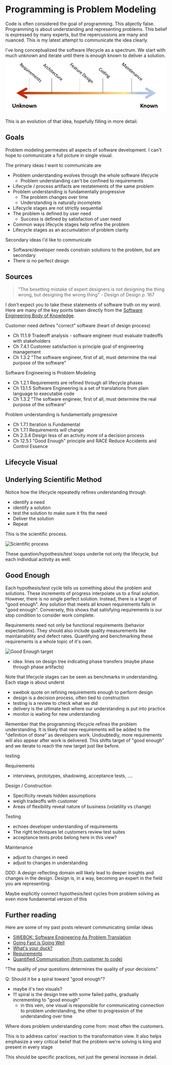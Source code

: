 # Programming is Problem Modeling

Code is often considered the goal of programming. This abjectly false. Programming is about understanding and representing problems. This belief is expressed by many experts, but the repercussions are many and nuanced. This is my latest attempt to communicate the idea clearly.


I've long conceptualized the software lifecycle as a spectrum. We start with much unknown and iterate until there is enough known to deliver a solution.
![unknown to known spectrum](../post-media/Going-Fast/spectrum.png)

This is an evolution of that idea, hopefully filling in more detail.

## Goals

Problem modeling permeates all aspects of software development. I can't hope to communicate a full picture in single visual.

The primary ideas I want to communicate are
- Problem understanding evolves through the whole software lifecycle
  - Problem understanding can't be confined to requirements 
- Lifecycle / process artifacts are restatements of the same problem
- Problem understanding is fundamentally progressive
  - The problem changes over time
  - Understanding is naturally incomplete
- Lifecycle stages are not strictly sequential
- The problem is defined by user need
  - Success is defined by satisfaction of user need
- Common ways lifecycle stages help refine the problem
- Lifecycle stages as an accumulation of problem clarity


Secondary ideas I'd like to communicate 

- Software/developer needs constrain solutions to the problem, but are secondary
  <!-- - Examples: 
    - Developer time impacts schedule, but not individual functional expectations
    - Qual
    - maintainability impacts velocity and developer happiness -->
- There is no perfect design


## Sources

> "The besetting mistake of expert designers is not designing the thing wrong, but designing the wrong thing" - Design of Design p. 167

I don't expect you to take these statements of software truth on my word. Here are many of the key points taken directly from the [Software Engineering Body of Knowledge](../_posts/2021-07-30-SWEBOK-review.md).

Customer need defines "correct" software (heart of design process)
- Ch 11.1.9 Tradeoff analysis - software engineer must evaluate tradeoffs with stakeholders
- Ch 7.4.1 Customer satisfaction is principle goal of engineering management
- Ch 1.3.2 "The software engineer, first of all, must determine the real purpose of the software"

Software Engineering is Problem Modeling
- Ch 1.2.1 Requirements are refined through all lifecycle phases
- Ch 13.1.5 Software Engineering is a set of translations from plain language to executable code
- Ch 1.3.2 "The software engineer, first of all, must determine the real purpose of the software"

Problem understanding is fundamentally progressive
- Ch 1.7.1 Iteration is Fundamental
- Ch 1.7.1 Requirements *will* change
- Ch 2.3.4 Design less of an activity more of a decision process
- Ch 12.5.1 "Good Enough" principle and RACE Reduce Accidents and Control Essence


<!-- Testing isn't optional
- Ch 4.intro "Software testing is, or should be, pervasive throughout the entire development and maintenance lifecycle" -->

## Lifecycle Visual


## Underlying Scientific Method

Notice how the lifecycle repeatedly refines understanding through 
- identify a need
- identify a solution
- test the solution to make sure it fits the need
- Deliver the solution
- Repeat

This is the scientific process.

![Scientific process]()

These question/hypothesis/test loops underlie not only the lifecycle, but each individual activity as well.



## Good Enough

Each hypothesis/test cycle tells us something about the problem and solutions. These increments of progress interpolate us to a final solution.
However, there is no single perfect solution. Instead, there is a target of "good enough". Any solution that meets all known requirements falls in "good enough".
Conversely, this shows that satisfying requirements is our stop condition to consider work complete.

Requirements need not only be functional requirements (behavior expectations). They should also include quality measurements like maintainability and defect rates. Quantifying and benchmarking these requirements is a whole topic of it's own.

![Good Enough target]()
- idea: lines on design tree indicating phase transfers (maybe phase through phase artifacts)

Note that lifecycle stages can be seen as benchmarks in understanding. Each stage is about underst
- swebok quote on refining requirements enough to perform design
- design is a decision process, often tied to construction
- testing is a review to check what we did
- delivery is the ultimate test where our understanding is put into practice 
- monitor is waiting for new understanding

Remember that the programming lifecycle refines the problem understanding. It is likely that new requirements will be added to the "definition of done" as developers work.
Undoubtedly, more requirements will also appear after work is delivered. This shifts target of "good enough" and we iterate to reach the new target just like before. 

testing





Requirements
- interviews, prototypes, shadowing, acceptance tests, ....

Design / Construction
- Specificity reveals hidden assumptions
- weigh tradeoffs with customer
- Areas of flexibility reveal nature of business (volatility vs change)

Testing
- echoes developer understanding of requirements
- The right techniques let customers review test suites
- acceptance tests probs belong here in this view?

Maintenance 
- adjust to changes in need
- adjust to changes in understanding 



DDD: A design reflecting domain will likely lead to deeper insights and changes in the design. Design is, in a way, becoming an expert in the field you are representing.






Maybe explicitly connect hypothesis/test cycles from problem solving as even more fundamental version of this


## Further reading

Here are some of my past posts relevant communicating similar ideas
- [SWEBOK: Software Engineering As Problem Translation](../_posts/2021-08-13-Swebok-transform-view.md)
- [Going Fast is Going Well](../_posts/2021-01-29-Going-Fast-is-Going-Well.md)
- [What's your duck?](../_posts/2020-10-02-Whats-Your-Duck.md)
- [Requirements](../_posts/DevEssentials/2018-11-25-Requirements.md)
- [Quantified Communication (from customer to code)](../_posts/2021-03-19-Quantified-Communication-Customer-to-Code.md)



"The quality of your questions determines the quality of your decisions"

Q: Should it be a spiral toward "good enough"?
- maybe it's two visuals?
- !!! spiral is the design tree with some failed paths, gradually incrementing to "good enough"
  - in this vein, one visual is responsible for communicating connection to problem understanding, the other to progression of the understanding over time

Where does problem understanding come from: most often the customers.


This is to address carlos' reaction to the transformation view. It also helps emphasize a very critical belief that the problem we're solving is king and present in every stage

This should be specific practices, not just the general increase in detail.
